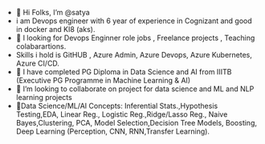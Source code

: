 - 👋 Hi Folks, I’m @satya
- i am Devops engineer with 6 year of experience in Cognizant and good in docker and KI8 (aks).
- 👀 I looking for Devops Enginner role jobs , Freelance projects , Teaching colabarartions.
- Skills i hold is GitHUB , Azure Admin, Azure Devops, Azure Kubernetes, Azure CI/CD.
- 🌱 I have completed PG Diploma in Data Science and AI from IIITB (Executive PG Programme in Machine Learning & AI)
- 💞️ I’m looking to collaborate on project for data science and ML and NLP learning projects
- :scroll:Data Science/ML/AI Concepts: Inferential Stats.,Hypothesis Testing,EDA, Linear Reg., Logistic Reg.,Ridge/Lasso Reg., Naive Bayes,Clustering, PCA, Model Selection,Decision Tree Models, Boosting,
          Deep Learning (Perception, CNN, RNN,Transfer Learning).

<!---
satyanarayana25/satyanarayana25 is a ✨ special ✨ repository because its `README.md` (this file) appears on your GitHub profile.
You can click the Preview link to take a look at your changes.
--->
